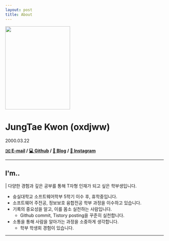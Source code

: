```yaml
---
layout: post
title: About
---
```


<div style="text-align: left">
<img src="https://github.com/oxdjww/aboutme/assets/102507306/962e9d79-e517-40de-a322-a0b7dcd14c17" width="206" height="265">
</div>



# JungTae Kwon (oxdjww)

2000.03.22

**[✉️ E-mail](oxdjww@gmail.com) / [💻 Github](https://github.com/oxdjww) / [📌 Blog](https://blog.oxdjww.site) / [🌈 Instagram](https://www.instagram.com/oxdjww/)**

---

## I'm..

| 다양한 경험과 깊은 공부를 통해 T자형 인재가 되고 싶은 학부생입니다.

- 숭실대학교 소프트웨어학부 5학기 이수 후, 휴학중입니다.
- 소프트웨어 주전공, 정보보호 융합전공 학부 과정을 이수하고 있습니다.
- 기록의 중요성을 알고, 이를 몸소 실천하는 사람입니다.
    - Github commit, Tistory posting을 꾸준히 실천합니다.
- 소통을 통해 사람을 알아가는 과정을 소중하게 생각합니다.
    - 학부 학생회 경험이 있습니다.

---
